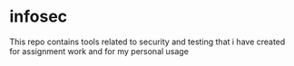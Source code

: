 # infosec
This repo contains tools related to security and testing that i have created for assignment work and for my personal usage
